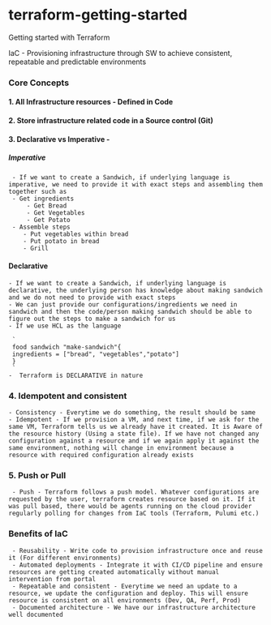 # terraform-getting-started
Getting started with Terraform

IaC - Provisioning infrastructure through SW to achieve consistent, repeatable and predictable environments

### Core Concepts

#### 1. All Infrastructure resources  - Defined in Code
#### 2. Store infrastructure related code in a Source control (Git)
#### 3. Declarative vs Imperative - 
##### Imperative 
     - If we want to create a Sandwich, if underlying language is imperative, we need to provide it with exact steps and assembling them together such as
     - Get ingredients
         - Get Bread
         - Get Vegetables
         - Get Potato
     - Assemble steps
        - Put vegetables within bread
        - Put potato in bread
        - Grill

#### Declarative 
    - If we want to create a Sandwich, if underlying language is declarative, the underlying person has knowledge about making sandwich and we do not need to provide with exact steps
    - We can just provide our configurations/ingredients we need in sandwich and then the code/person making sandwich should be able to figure out the steps to make a sandwich for us
    - If we use HCL as the language

     `
     food sandwich "make-sandwich"{
     ingredients = ["bread", "vegetables","potato"]
     }
     `
    -  Terraform is DECLARATIVE in nature 
### 4. Idempotent and consistent
    - Consistency - Everytime we do something, the result should be same
    - Idempotent - If we provision a VM, and next time, if we ask for the same VM, Terraform tells us we already have it created. It is Aware of the resource history (Using a state file). If we have not changed any configuration against a resource and if we again apply it against the same environment, nothing will change in environment because a resource with required configuration already exists 

### 5. Push or Pull
     - Push - Terraform follows a push model. Whatever configurations are requested by the user, terraform creates resource based on it. If it was pull based, there would be agents running on the cloud provider regularly polling for changes from IaC tools (Terraform, Pulumi etc.)


### Benefits of IaC
     - Reusability - Write code to provision infrastructure once and reuse it (For different environments)
     - Automated deployments - Integrate it with CI/CD pipeline and ensure resources are getting created automatically without manual intervention from portal
     - Repeatable and consistent - Everytime we need an update to a resource, we update the configuration and deploy. This will ensure resource is consistent on all environments (Dev, QA, Perf, Prod)
     - Documented architecture - We have our infrastructure architecture well documented 
